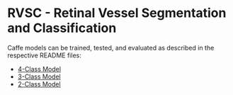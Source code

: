 # RVSC - Retinal Vessel Segmentation and Classification

Caffe models can be trained, tested, and evaluated as described in the respective README files:  
- [4-Class Model](models/DRIU_DRIVE/4_class/README.md)
- [3-Class Model](models/DRIU_DRIVE/3_class/README.md)
- [2-Class Model](models/DRIU_DRIVE/2_class/README.md)

